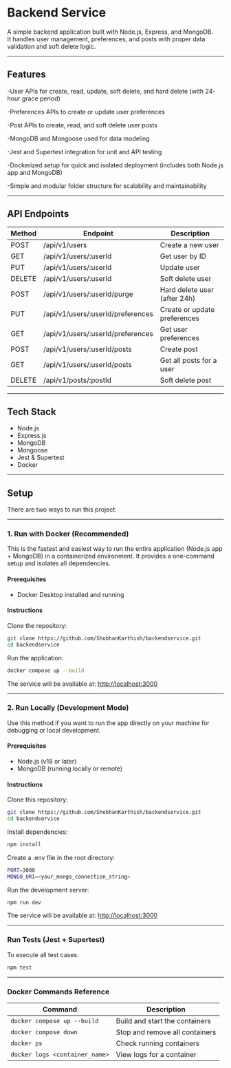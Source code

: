 # Backend Service

A simple backend application built with Node.js, Express, and MongoDB.  
It handles user management, preferences, and posts with proper data validation and soft delete logic.

---

## Features

-User APIs for create, read, update, soft delete, and hard delete (with 24-hour grace period)

-Preferences APIs to create or update user preferences

-Post APIs to create, read, and soft delete user posts

-MongoDB and Mongoose used for data modeling

-Jest and Supertest integration for unit and API testing

-Dockerized setup for quick and isolated deployment (includes both Node.js app and MongoDB)

-Simple and modular folder structure for scalability and maintainability

---

## API Endpoints

| Method | Endpoint | Description |
|--------|-----------|-------------|
| POST | /api/v1/users | Create a new user |
| GET | /api/v1/users/:userId | Get user by ID |
| PUT | /api/v1/users/:userId | Update user |
| DELETE | /api/v1/users/:userId | Soft delete user |
| POST | /api/v1/users/:userId/purge | Hard delete user (after 24h) |
| PUT | /api/v1/users/:userId/preferences | Create or update preferences |
| GET | /api/v1/users/:userId/preferences | Get user preferences |
| POST | /api/v1/users/:userId/posts | Create post |
| GET | /api/v1/users/:userId/posts | Get all posts for a user |
| DELETE | /api/v1/posts/:postId | Soft delete post |

---

## Tech Stack

- Node.js  
- Express.js  
- MongoDB  
- Mongoose
- Jest & Supertest
- Docker

---

## Setup

There are two ways to run this project:

---

### 1. Run with Docker (Recommended)

This is the fastest and easiest way to run the entire application (Node.js app + MongoDB) in a containerized environment. It provides a one-command setup and isolates all dependencies.

#### Prerequisites

* Docker Desktop installed and running

#### Instructions

Clone the repository:

```bash
git clone https://github.com/ShobhanKarthish/backendservice.git
cd backendservice
```

Run the application:

```bash
docker compose up --build
```

The service will be available at:
[http://localhost:3000](http://localhost:3000)

---

### 2. Run Locally (Development Mode)

Use this method if you want to run the app directly on your machine for debugging or local development.

#### Prerequisites

* Node.js (v18 or later)
* MongoDB (running locally or remote)

#### Instructions

Clone this repository:

```bash
git clone https://github.com/ShobhanKarthish/backendservice.git
cd backendservice
```

Install dependencies:

```bash
npm install
```

Create a .env file in the root directory:

```bash
PORT=3000
MONGO_URI=<your_mongo_connection_string>
```

Run the development server:

```bash
npm run dev
```

The service will be available at:
[http://localhost:3000](http://localhost:3000)

---

### Run Tests (Jest + Supertest)

To execute all test cases:

```bash
npm test
```

---

### Docker Commands Reference

| Command                        | Description                    |
| ------------------------------ | ------------------------------ |
| `docker compose up --build`    | Build and start the containers |
| `docker compose down`          | Stop and remove all containers |
| `docker ps`                    | Check running containers       |
| `docker logs <container_name>` | View logs for a container      |



